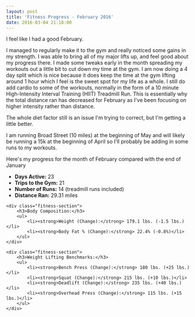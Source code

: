 ```yaml
---
layout: post
title: 'Fitness Progress - February 2016'
date: 2016-03-04 21:18:00
---
```


I feel like I had a good February.

I managed to regularly make it to the gym and really noticed some gains in my strength. I was able to bring all of my major lifts up, and feel good about my progress there. I made some tweaks early in the month spreading my workouts out a little bit to cut down my time at the gym. I am now doing a 4 day split which is nice because it does keep the time at the gym lifting around 1 hour which I feel is the sweet spot for my life as a whole. I still do add cardio to some of the workouts, normally in the form of a 10 minute High-Intensity Interval Training (HIIT) Treadmill Run. This is essentially why the total distance ran has decreased for February as I've been focusing on higher intensity rather than distance.

The whole diet factor still is an issue I'm trying to correct, but I'm getting a little better.

I am running Broad Street (10 miles) at the beginning of May and will likely be running a 15k at the beginning of April so I'll probably be adding in some runs to my workouts.

Here's my progress for the month of February compared with the end of January

<div class="fitness-progress">
    <div class="fitness-section">
        <ul>
            <li><strong>Days Active:</strong> 23</li>
            <li><strong>Trips to the Gym:</strong> 21</li>
            <li><strong>Number of Runs:</strong> 14 (treadmill runs included)</li>
            <li><strong>Distance Ran:</strong> 29.31 miles</li>
        </ul>
    </div>

    <div class="fitness-section">
        <h3>Body Composition:</h3>
        <ul>
            <li><strong>Weight (Change):</strong> 179.1 lbs. (-1.5 lbs.)</li>
            <li><strong>Body Fat % (Change):</strong> 22.4% (-0.8%)</li>
        </ul>
    </div>

    <div class="fitness-section">
        <h3>Weight Lifting Benchmarks:</h3>
        <ul>
            <li><strong>Bench Press (Change):</strong> 180 lbs. (+25 lbs.)</li>
            <li><strong>Squat (Change):</strong> 215 lbs. (+10 lbs.)</li>
            <li><strong>Deadlift (Change):</strong> 235 lbs. (+40 lbs.)</li>
            <li><strong>Overhead Press (Change):</strong> 115 lbs. (+15 lbs.)</li>
        </ul>
    </div>

</div>
